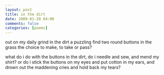 ```yaml
---
layout: post
title: in the dirt
date: 2009-01-20 04:00
comments: false
categories: [poems]
---
```


out on my daily grind
in the dirt a puzzling find
two round buttons in the grass
the choice to make, to take or pass?

what do i do with the buttons in the dirt,
do i needle and sew, and mend my shirt?
or do i stick the buttons on my eyes and put cotton in my ears,
and drown out the maddening cries and hold back my tears?
